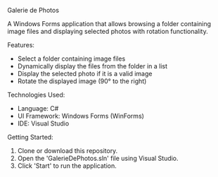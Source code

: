 Galerie de Photos

A Windows Forms application that allows browsing a folder containing image files and displaying selected photos with rotation functionality.

Features:
- Select a folder containing image files
- Dynamically display the files from the folder in a list
- Display the selected photo if it is a valid image
- Rotate the displayed image (90° to the right)

Technologies Used:
- Language: C#
- UI Framework: Windows Forms (WinForms)
- IDE: Visual Studio

Getting Started:
1. Clone or download this repository.
2. Open the 'GalerieDePhotos.sln' file using Visual Studio.
3. Click 'Start' to run the application.
